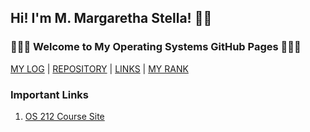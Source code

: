 ## Hi! I'm M. Margaretha Stella! 👋🏻
### 👩🏻‍💻 Welcome to My Operating Systems GitHub Pages 👩🏻‍💻

[MY LOG](TXT/mylog.txt) | [REPOSITORY](https://github.com/margarethastellaa/os212) | [LINKS](LINKS/) | [MY RANK](TXT/myrank.txt)

### Important Links
1. [OS 212 Course Site](https://os.vlsm.org/)
